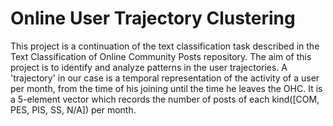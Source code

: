 # Online User Trajectory Clustering
This project is a continuation of the text classification task described in the Text Classification of Online Community Posts repository. The aim of this project is to identify and analyze patterns in the user trajectories. A 'trajectory' in our case is a temporal representation of the activity of a user per month, from the time of his joining until the time he leaves the OHC. It is a 5-element vector which records the number of posts of each kind([COM, PES, PIS, SS, N/A]) per month. 
